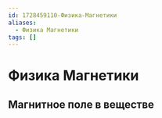 ```yaml
---
id: 1728459110-Физика-Магнетики
aliases:
  - Физика Магнетики
tags: []
---
```


# Физика Магнетики

## Магнитное поле в веществе


